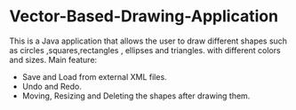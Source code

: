 # Vector-Based-Drawing-Application
This is a Java application that allows the user to draw different shapes such as circles ,squares,rectangles , ellipses and triangles. with different colors and sizes.
Main feature:
- Save and Load from external XML files.
- Undo and Redo.
- Moving, Resizing and Deleting the shapes after drawing them.
